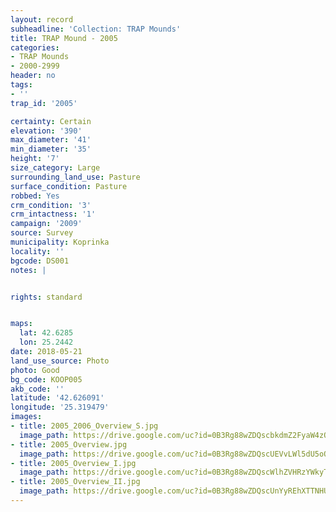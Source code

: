 ```yaml
---
layout: record
subheadline: 'Collection: TRAP Mounds'
title: TRAP Mound - 2005
categories:
- TRAP Mounds
- 2000-2999
header: no
tags:
- ''
trap_id: '2005'

certainty: Certain
elevation: '390'
max_diameter: '41'
min_diameter: '35'
height: '7'
size_category: Large
surrounding_land_use: Pasture
surface_condition: Pasture
robbed: Yes
crm_condition: '3'
crm_intactness: '1'
campaign: '2009'
source: Survey
municipality: Koprinka
locality: ''
bgcode: DS001
notes: |


rights: standard


maps:
  lat: 42.6285
  lon: 25.2442
date: 2018-05-21
land_use_source: Photo
photo: Good
bg_code: KOOP005
akb_code: ''
latitude: '42.626091'
longitude: '25.319479'
images:
- title: 2005_2006_Overview_S.jpg
  image_path: https://drive.google.com/uc?id=0B3Rg88wZDQscbkdmZ2FyaW4zQkE
- title: 2005_Overview.jpg
  image_path: https://drive.google.com/uc?id=0B3Rg88wZDQscUEVvLWl5dU5oQjA
- title: 2005_Overview_I.jpg
  image_path: https://drive.google.com/uc?id=0B3Rg88wZDQscWlhZVHRzYWkyTkk
- title: 2005_Overview_II.jpg
  image_path: https://drive.google.com/uc?id=0B3Rg88wZDQscUnYyREhXTTNHUms
---
```

